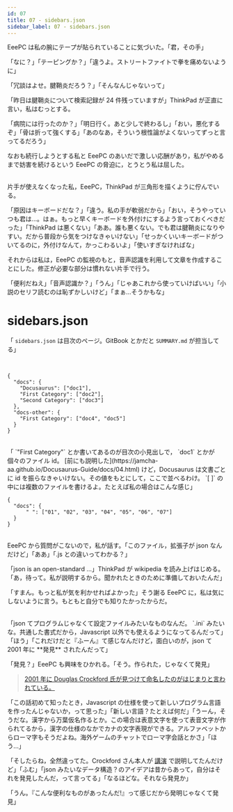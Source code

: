 ```yaml
---
id: 07
title: 07 - sidebars.json
sidebar_label: 07 - sidebars.json
---
```


<style>
@import url('https://fonts.googleapis.com/css?family=Sawarabi+Mincho');
</style>

EeePC は私の腕にテープが貼られていることに気づいた。「君，その手」

「なに？」「テーピングか？」「違うよ。ストリートファイトで拳を痛めないように」

「冗談はよせ。腱鞘炎だろう？」「そんなんじゃないって」

「昨日は腱鞘炎について検索記録が 24 件残っていますが」ThinkPad が正直に言い，私はむっとする。

「病院には行ったのか？」「明日行く。あと少しで終わるし」「おい，悪化するぞ」「骨は折って強くする」「あのなあ，そういう根性論がよくないってずっと言ってるだろう」

なおも続行しようとする私と EeePC のあいだで激しい応酬があり，私がやめるまで妨害を続けるという EeePC の脅迫に，とうとう私は屈した。

<br>
片手が使えなくなった私，EeePC，ThinkPad が三角形を描くように佇んでいる。

「原因はキーボードだな？」「違う。私の手が軟弱だから」「おい，そうやっていつも君は…。はぁ。もっと早くキーボードを外付けにするよう言っておくべきだった」「ThinkPad は悪くない」「ああ。誰も悪くない。でも君は腱鞘炎になりやすい。だから普段から気をつけなきゃいけない」「せっかくいいキーボードがついてるのに，外付けなんて，かっこわるいよ」「使いすぎなければな」

それからは私は，EeePC の監視のもと，音声認識を利用して文章を作成することにした。修正が必要な部分は慣れない片手で行う。

「便利だねえ」「音声認識か？」「うん」「じゃあこれから使っていけばいい」「小説のセリフ読むのは恥ずかしいけど」「まぁ…そうかもな」


# sidebars.json

「 `sidebars.json` は目次のページ。GitBook とかだと `SUMMARY.md` が担当してる」

<br>
<https://github.com/facebook/Docusaurus/blob/master/examples/basics/sidebars.json>

    {
      "docs": {
        "Docusaurus": ["doc1"],
        "First Category": ["doc2"],
        "Second Category": ["doc3"]
      },
      "docs-other": {
        "First Category": ["doc4", "doc5"]
      }
    }

<br>
「 `"First Category"` とか書いてあるのが目次の小見出しで， `doc1` とかが個々のファイル id。 [前にも説明した](https://jamcha-aa.github.io/Docusaurus-Guide/docs/04.html) けど，Docusaurus は文書ごとに id を振らなきゃいけない。その値をもとにして，ここで並べるわけ。 `[ ]` の中には複数のファイルを書けるよ。たとえば私の場合はこんな感じ」

<br>

    {
      "docs": {
          " ": ["01", "02", "03", "04", "05", "06", "07"]
      }
    }

<br>
EeePC から質問がこないので，私が話す。「このファイル，拡張子が json なんだけど」「ああ」「.js との違いってわかる？」

「json is an open-standard ...」ThinkPad が wikipedia を読み上げはじめる。「あ，待って。私が説明するから。聞かれたときのために準備しておいたんだ」

「すまん。もっと私が気を利かせればよかった」そう謝る EeePC に，私は気にしないように言う。もともと自分でも知りたかったからだ。

<br>
「json てプログラムじゃなくて設定ファイルみたいなものなんだ。 `.ini` みたいな。共通した書式だから，Javascript 以外でも使えるようになってるんだって」「ほう」「これだけだと『ふーん』て感じなんだけど，面白いのが，json て 2001 年に **発見** されたんだって」

「発見？」EeePC も興味をひかれる。「そう。作られた，じゃなくて発見」

> [2001 年に Douglas Crockford 氏が見つけて命名したのがはじまりと言われている。](https://speakerdeck.com/circled9/jsonfalseli-shi?slide=11)

「この話初めて知ったとき，Javascript の仕様を使って新しいプログラム言語を作ったんじゃないか，って思った」「新しい言語？たとえば何だ」「うーん，そうだな。漢字から万葉仮名作るとか。この場合は表意文字を使って表音文字が作られてるから，漢字の仕様のなかでカナの文字表現ができる。アルファベットからローマ字もそうだよね。海外ゲームのチャットでローマ字会話とかさ」「ほう…」

「そしたらね，全然違ってた。Crockford さん本人が [講演](https://www.youtube.com/watch?v=-C-JoyNuQJs) で説明してたんだけど」「ふむ」「json みたいなデータ構造？のアイデアは昔からあって，自分はそれを発見したんだ，って言ってる」「なるほどな。それなら発見か」

「うん。『こんな便利なものがあったんだ!』って感じだから発明じゃなくて発見」

